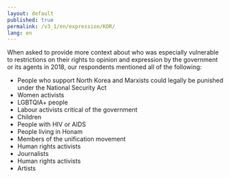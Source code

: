 ```yaml
---
layout: default
published: true
permalink: /v3_1/en/expression/KOR/
lang: en
---
```


When asked to provide more context about who was especially vulnerable to restrictions on their rights to opinion and expression by the government or its agents in 2018, our respondents mentioned all of the following:
-	People who support North Korea and Marxists could legally be punished under the National Security Act
-	Women activists
-	LGBTQIA+ people
-	Labour activists critical of the government
-	Children
-	People with HIV or AIDS
-	People living in Honam
-	Members of the unification movement
-	Human rights activists
-	Journalists
-	Human rights activists
-	Artists


